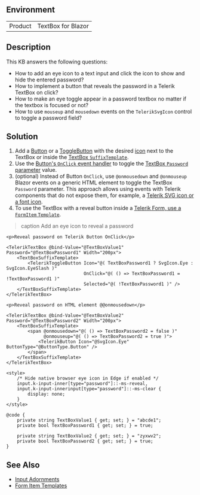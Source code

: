 
## Environment

<table>
<tbody>
<tr>
<td>Product</td>
<td>TextBox for Blazor</td>
</tr>
</tbody>
</table>

## Description

This KB answers the following questions:

* How to add an eye icon to a text input and click the icon to show and hide the entered password?
* How to implement a button that reveals the password in a Telerik TextBox on click?
* How to make an eye toggle appear in a password textbox no matter if the textbox is focused or not?
* How to use `mouseup` and `mousedown` events on the `TelerikSvgIcon` control to toggle a password field?

## Solution

1. Add a [Button](slug:components/button/overview) or a [ToggleButton](slug:togglebutton-overview) with the desired [icon](slug:button-icons) next to the TextBox or inside the [TextBox `SuffixTemplate`](slug:common-features/input-adornments).
1. Use the [Button's `OnClick` event handler](slug:button-events) to toggle the [TextBox `Password` parameter](slug:components/textbox/overview#textbox-parameters) value.
1. (optional) Instead of Button `OnClick`, use `@onmousedown` and `@onmouseup` Blazor events on a generic HTML element to toggle the TextBox `Password` parameter. This approach allows using events with Telerik components that do not expose them, for example, a [Telerik SVG icon or a font icon](slug:common-features-icons).
1. To use the TextBox with a reveal button inside a [Telerik Form, use a `FormItem` `Template`](slug:form-formitems-template).

>caption Add an eye icon to reveal a password

````RAZOR
<p>Reveal password on Telerik Button OnClick</p>

<TelerikTextBox @bind-Value="@TextBoxValue1" Password="@TextBoxPassword1" Width="200px">
    <TextBoxSuffixTemplate>
        <TelerikToggleButton Icon="@( TextBoxPassword1 ? SvgIcon.Eye : SvgIcon.EyeSlash )"
                             OnClick="@( () => TextBoxPassword1 = !TextBoxPassword1 )"
                             Selected="@( !TextBoxPassword1 )" />
    </TextBoxSuffixTemplate>
</TelerikTextBox>

<p>Reveal password on HTML element @@onmousedown</p>

<TelerikTextBox @bind-Value="@TextBoxValue2" Password="@TextBoxPassword2" Width="200px">
    <TextBoxSuffixTemplate>
        <span @onmousedown="@( () => TextBoxPassword2 = false )"
              @onmouseup="@( () => TextBoxPassword2 = true )">
            <TelerikButton Icon="@SvgIcon.Eye" ButtonType="@ButtonType.Button" />
        </span>
    </TextBoxSuffixTemplate>
</TelerikTextBox>

<style>
    /* Hide native browser eye icon in Edge if enabled */
    input.k-input-inner[type="password"]::-ms-reveal,
    input.k-input-innerinput[type="password"]::-ms-clear {
        display: none;
    }
</style>

@code {
    private string TextBoxValue1 { get; set; } = "abcde1";
    private bool TextBoxPassword1 { get; set; } = true;

    private string TextBoxValue2 { get; set; } = "zyxwv2";
    private bool TextBoxPassword2 { get; set; } = true;
}
````

## See Also

* [Input Adornments](slug:common-features/input-adornments)
* [Form Item Templates](slug:form-formitems-template)